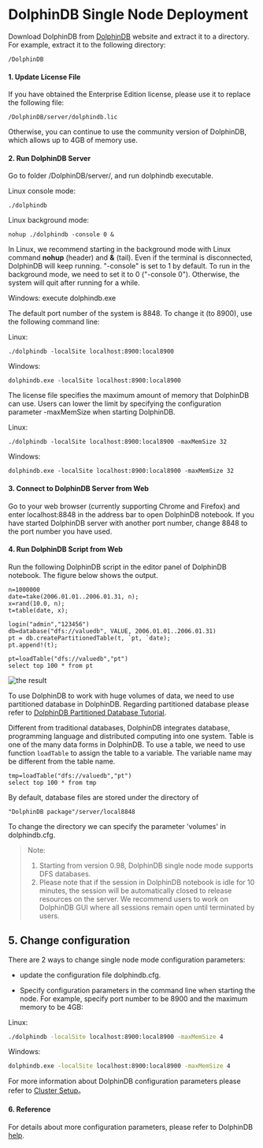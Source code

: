 # DolphinDB Single Node Deployment

Download DolphinDB from [DolphinDB](http://www.dolphindb.com/downloads.html) website and extract it to a directory. For example, extract it to the following directory:

```
/DolphinDB
```

#### 1. Update License File 

If you have obtained the Enterprise Edition license, please use it to replace the following file:

```
/DolphinDB/server/dolphindb.lic
```
Otherwise, you can continue to use the community version of DolphinDB, which allows up to 4GB of memory use. 

#### 2. Run DolphinDB Server

Go to folder /DolphinDB/server/, and run dolphindb executable. 

Linux console mode: 
```
./dolphindb
```
Linux background mode: 
```
nohup ./dolphindb -console 0 &
```
In Linux, we recommend starting in the background mode with Linux command **nohup** (header) and **&** (tail). Even if the terminal is disconnected, DolphinDB will keep running. "-console" is set to 1 by default. To run in the background mode, we need to set it to 0 ("-console 0"). Otherwise, the system will quit after running for a while. 

Windows: execute dolphindb.exe

The default port number of the system is 8848. To change it (to 8900), use the following command line:

Linux:
```
./dolphindb -localSite localhost:8900:local8900
```
Windows:
```
dolphindb.exe -localSite localhost:8900:local8900
```

The license file specifies the maximum amount of memory that DolphinDB can use. Users can lower the limit by specifying the configuration parameter -maxMemSize when starting DolphinDB. 

Linux:
```
./dolphindb -localSite localhost:8900:local8900 -maxMemSize 32
```
Windows:
```
dolphindb.exe -localSite localhost:8900:local8900 -maxMemSize 32
```

#### 3. Connect to DolphinDB Server from Web

Go to your web browser (currently supporting Chrome and Firefox) and enter localhost:8848 in the address bar to open DolphinDB notebook. If you have started DolphinDB server with another port number, change 8848 to the port number you have used.


#### 4. Run DolphinDB Script from Web

Run the following DolphinDB script in the editor panel of DolphinDB notebook. The figure below shows the output. 

```
n=1000000
date=take(2006.01.01..2006.01.31, n);
x=rand(10.0, n);
t=table(date, x);

login("admin","123456")
db=database("dfs://valuedb", VALUE, 2006.01.01..2006.01.31)
pt = db.createPartitionedTable(t, `pt, `date);
pt.append!(t);

pt=loadTable("dfs://valuedb","pt")
select top 100 * from pt
```
![the result](https://2xdb.net/dolphindb/tutorials_cn/raw/master/images/single_notebook.jpg)

To use DolphinDB to work with huge volumes of data, we need to use partitioned database in DolphinDB. Regarding partitioned database please refer to [DolphinDB Partitioned Database Tutorial](https://github.com/dolphindb/Tutorials_EN/blob/master/database.md).

Different from traditional databases, DolphinDB integrates database, programming language and distributed computing into one system. Table is one of the many data forms in DolphinDB. To use a table, we need to use function `loadTable` to assign the table to a variable. The variable name may be different from the table name.  

```
tmp=loadTable("dfs://valuedb","pt")
select top 100 * from tmp
```

By default, database files are stored under the directory of 
```
"DolphinDB package"/server/local8848
```
To change the directory we can specify the parameter 'volumes' in dolphindb.cfg.

> Note:
> 1. Starting from version 0.98, DolphinDB single node mode supports DFS databases. 
> 2. Please note that if the session in DolphinDB notebook is idle for 10 minutes, the session will be automatically closed to release resources on the server. We recommend users to work on DolphinDB GUI where all sessions remain open until terminated by users.

## 5. Change configuration 

There are 2 ways to change single node mode configuration parameters:

- update the configuration file dolphindb.cfg. 

- Specify configuration parameters in the command line when starting the node. For example, specify port number to be 8900 and the maximum memory to be 4GB:

Linux:

```sh
./dolphindb -localSite localhost:8900:local8900 -maxMemSize 4
```

Windows:

```sh
dolphindb.exe -localSite localhost:8900:local8900 -maxMemSize 4
```

For more information about DolphinDB configuration parameters please refer to [Cluster Setup](https://www.dolphindb.com/help/ClusterSetup.html)。

#### 6. Reference

For details about more configuration parameters, please refer to DolphinDB [help](http://dolphindb.com/help/).

